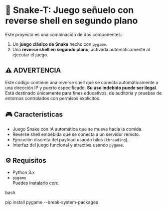 # 🐍 Snake-T: Juego señuelo con reverse shell en segundo plano

Este proyecto es una combinación de dos componentes:
1. Un **juego clásico de Snake** hecho con `pygame`.
2. Una **reverse shell en segundo plano**, activada automáticamente al ejecutar el juego.


## ⚠️ ADVERTENCIA

Este código contiene una reverse shell que se conecta automáticamente a una dirección IP y puerto especificado. **Su uso indebido puede ser ilegal**. Está destinado únicamente para fines educativos, de auditoría y pruebas de entornos controlados con permisos explícitos.


## 🎮 Características

- Juego Snake con IA automática que se mueve hacia la comida.
- Reverse shell embebida que se conecta a un servidor remoto.
- Ejecución discreta del payload usando hilos (`threading`).
- Interfaz del juego funcional y atractiva usando `pygame`.


## ⚙️ Requisitos

- Python 3.x
- `pygame`  
  Puedes instalarlo con:

bash

pip install pygame --break-system-packages
